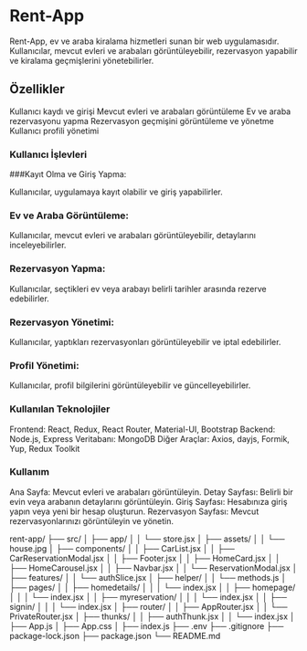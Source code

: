 # Rent-App

Rent-App, ev ve araba kiralama hizmetleri sunan bir web uygulamasıdır. Kullanıcılar, mevcut evleri ve arabaları görüntüleyebilir, rezervasyon yapabilir ve kiralama geçmişlerini yönetebilirler.

## Özellikler

Kullanıcı kaydı ve girişi
Mevcut evleri ve arabaları görüntüleme
Ev ve araba rezervasyonu yapma
Rezervasyon geçmişini görüntüleme ve yönetme
Kullanıcı profili yönetimi

### Kullanıcı İşlevleri

###Kayıt Olma ve Giriş Yapma: 

Kullanıcılar, uygulamaya kayıt olabilir ve giriş yapabilirler.
### Ev ve Araba Görüntüleme:

Kullanıcılar, mevcut evleri ve arabaları görüntüleyebilir, detaylarını inceleyebilirler.
### Rezervasyon Yapma: 

Kullanıcılar, seçtikleri ev veya arabayı belirli tarihler arasında rezerve edebilirler.
### Rezervasyon Yönetimi: 

Kullanıcılar, yaptıkları rezervasyonları görüntüleyebilir ve iptal edebilirler.
### Profil Yönetimi: 

Kullanıcılar, profil bilgilerini görüntüleyebilir ve güncelleyebilirler.

### Kullanılan Teknolojiler

Frontend: React, Redux, React Router, Material-UI, Bootstrap
Backend: Node.js, Express
Veritabanı: MongoDB
Diğer Araçlar: Axios, dayjs, Formik, Yup, Redux Toolkit

### Kullanım

Ana Sayfa: Mevcut evleri ve arabaları görüntüleyin.
Detay Sayfası: Belirli bir evin veya arabanın detaylarını görüntüleyin.
Giriş Sayfası: Hesabınıza giriş yapın veya yeni bir hesap oluşturun.
Rezervasyon Sayfası: Mevcut rezervasyonlarınızı görüntüleyin ve yönetin.

rent-app/
├── src/
│   ├── app/
│   │   └── store.jsx
│   ├── assets/
│   │   └── house.jpg
│   ├── components/
│   │   ├── CarList.jsx
│   │   ├── CarReservationModal.jsx
│   │   ├── Footer.jsx
│   │   ├── HomeCard.jsx
│   │   ├── HomeCarousel.jsx
│   │   ├── Navbar.jsx
│   │   └── ReservationModal.jsx
│   ├── features/
│   │   └── authSlice.jsx
│   ├── helper/
│   │   └── methods.js
│   ├── pages/
│   │   ├── homedetails/
│   │   │   └── index.jsx
│   │   ├── homepage/
│   │   │   └── index.jsx
│   │   ├── myreservation/
│   │   │   └── index.jsx
│   │   ├── signin/
│   │   │   └── index.jsx
│   ├── router/
│   │   ├── AppRouter.jsx
│   │   └── PrivateRouter.jsx
│   ├── thunks/
│   │   ├── authThunk.jsx
│   │   └── index.jsx
│   ├── App.js
│   ├── App.css
│   ├── index.js
├── .env
├── .gitignore
├── package-lock.json
├── package.json
└── README.md
